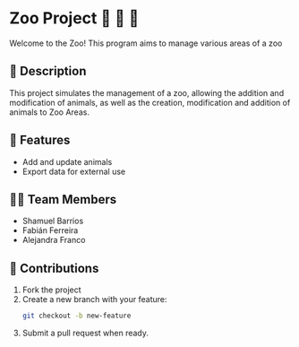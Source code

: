 # Zoo Project 🐒 🐶 🐏
Welcome to the Zoo! This program aims to manage various areas of a zoo

## 📃 Description
This project simulates the management of a zoo, allowing the addition and modification of animals, as well as the creation, modification
and addition of animals to Zoo Areas.

## 🚀 Features
- Add and update animals
- Export data for external use

## 👨‍💻 Team Members
- Shamuel Barrios
- Fabián Ferreira
- Alejandra Franco

## 🤝 Contributions
1. Fork the project
2. Create a new branch with your feature:
   ```bash
   git checkout -b new-feature

4. Submit a pull request when ready.

